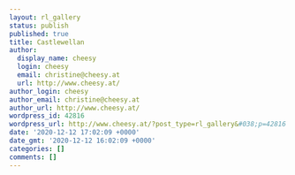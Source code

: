 ```yaml
---
layout: rl_gallery
status: publish
published: true
title: Castlewellan
author:
  display_name: cheesy
  login: cheesy
  email: christine@cheesy.at
  url: http://www.cheesy.at/
author_login: cheesy
author_email: christine@cheesy.at
author_url: http://www.cheesy.at/
wordpress_id: 42816
wordpress_url: http://www.cheesy.at/?post_type=rl_gallery&#038;p=42816
date: '2020-12-12 17:02:09 +0000'
date_gmt: '2020-12-12 16:02:09 +0000'
categories: []
comments: []
---
```

